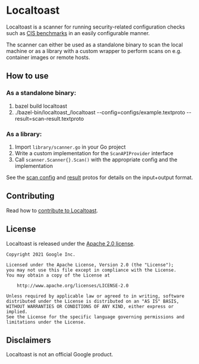 # Localtoast
Localtoast is a scanner for running security-related configuration checks such as [CIS benchmarks](https://www.cisecurity.org/cis-benchmarks) in an easily configurable manner.

The scanner can either be used as a standalone binary to scan the local machine or as a library with a custom wrapper to perform scans on e.g. container images or remote hosts.

## How to use

### As a standalone binary:
1. bazel build localtoast
2. ./bazel-bin/localtoast_/localtoast --config=configs/example.textproto --result=scan-result.textproto

### As a library:
1. Import `library/scanner.go` in your Go project
2. Write a custom implementation for the `ScanAPIProvider` interface
3. Call `scanner.Scanner{}.Scan()` with the appropriate config and the implementation

See the [scan config](library/proto/api.proto) and [result](library/proto/scan_instructions.proto) protos for details on the input+output format.

## Contributing
Read how to [contribute to Localtoast](CONTRIBUTING.md).

## License
Localtoast is released under the [Apache 2.0 license](LICENSE).

```
Copyright 2021 Google Inc.

Licensed under the Apache License, Version 2.0 (the "License");
you may not use this file except in compliance with the License.
You may obtain a copy of the License at

    http://www.apache.org/licenses/LICENSE-2.0

Unless required by applicable law or agreed to in writing, software
distributed under the License is distributed on an "AS IS" BASIS,
WITHOUT WARRANTIES OR CONDITIONS OF ANY KIND, either express or implied.
See the License for the specific language governing permissions and
limitations under the License.
```

## Disclaimers

Localtoast is not an official Google product.
